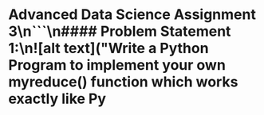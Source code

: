 # Advanced Data Science Assignment 3\n```\n#### Problem Statement​ ​1:\n![alt text]("Write a Python Program to implement your own myreduce() function which works exactly like Py